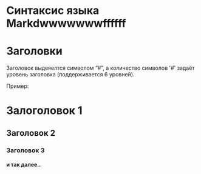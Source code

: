 # Синтаксис языка Markdwwwwwwwffffff

# Заголовки

Заголовок выдеяелтся символом “#”, а количество символов '#' задаёт уровень заголовка (поддерживается 6 уровней).

Пример:
# Залоголовок 1

## Заголовок 2

### Заголовок 3

####  и так далее..

